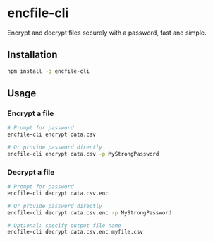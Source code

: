 # encfile-cli

Encrypt and decrypt files securely with a password, fast and simple.

## Installation

```bash
npm install -g encfile-cli
```

## Usage

### Encrypt a file

```bash
# Prompt for password
encfile-cli encrypt data.csv

# Or provide password directly
encfile-cli encrypt data.csv -p MyStrongPassword
```

### Decrypt a file

```bash
# Prompt for password
encfile-cli decrypt data.csv.enc

# Or provide password directly
encfile-cli decrypt data.csv.enc -p MyStrongPassword

# Optional: specify output file name
encfile-cli decrypt data.csv.enc myfile.csv
```
